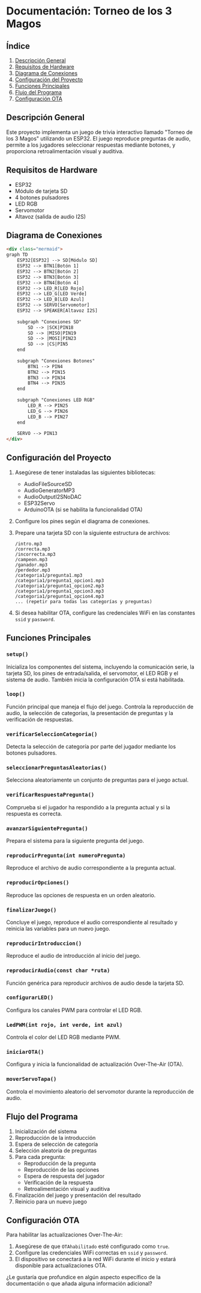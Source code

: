 # Documentación: Torneo de los 3 Magos

## Índice
1. [Descripción General](#descripción-general)
2. [Requisitos de Hardware](#requisitos-de-hardware)
3. [Diagrama de Conexiones](#diagrama-de-conexiones)
4. [Configuración del Proyecto](#configuración-del-proyecto)
5. [Funciones Principales](#funciones-principales)
6. [Flujo del Programa](#flujo-del-programa)
7. [Configuración OTA](#configuración-ota)

## Descripción General

Este proyecto implementa un juego de trivia interactivo llamado "Torneo de los 3 Magos" utilizando un ESP32. El juego reproduce preguntas de audio, permite a los jugadores seleccionar respuestas mediante botones, y proporciona retroalimentación visual y auditiva.

## Requisitos de Hardware

- ESP32
- Módulo de tarjeta SD
- 4 botones pulsadores
- LED RGB
- Servomotor
- Altavoz (salida de audio I2S)

## Diagrama de Conexiones

```html
<div class="mermaid">
graph TD
    ESP32[ESP32] --> SD[Módulo SD]
    ESP32 --> BTN1[Botón 1]
    ESP32 --> BTN2[Botón 2]
    ESP32 --> BTN3[Botón 3]
    ESP32 --> BTN4[Botón 4]
    ESP32 --> LED_R[LED Rojo]
    ESP32 --> LED_G[LED Verde]
    ESP32 --> LED_B[LED Azul]
    ESP32 --> SERVO[Servomotor]
    ESP32 --> SPEAKER[Altavoz I2S]
    
    subgraph "Conexiones SD"
        SD --> |SCK|PIN18
        SD --> |MISO|PIN19
        SD --> |MOSI|PIN23
        SD --> |CS|PIN5
    end
    
    subgraph "Conexiones Botones"
        BTN1 --> PIN4
        BTN2 --> PIN15
        BTN3 --> PIN34
        BTN4 --> PIN35
    end
    
    subgraph "Conexiones LED RGB"
        LED_R --> PIN25
        LED_G --> PIN26
        LED_B --> PIN27
    end
    
    SERVO --> PIN13
</div>
```

## Configuración del Proyecto

1. Asegúrese de tener instaladas las siguientes bibliotecas:
   - AudioFileSourceSD
   - AudioGeneratorMP3
   - AudioOutputI2SNoDAC
   - ESP32Servo
   - ArduinoOTA (si se habilita la funcionalidad OTA)

2. Configure los pines según el diagrama de conexiones.

3. Prepare una tarjeta SD con la siguiente estructura de archivos:
   ```
   /intro.mp3
   /correcta.mp3
   /incorrecta.mp3
   /campeon.mp3
   /ganador.mp3
   /perdedor.mp3
   /categoria1/pregunta1.mp3
   /categoria1/pregunta1_opcion1.mp3
   /categoria1/pregunta1_opcion2.mp3
   /categoria1/pregunta1_opcion3.mp3
   /categoria1/pregunta1_opcion4.mp3
   ... (repetir para todas las categorías y preguntas)
   ```

4. Si desea habilitar OTA, configure las credenciales WiFi en las constantes `ssid` y `password`.

## Funciones Principales

### `setup()`
Inicializa los componentes del sistema, incluyendo la comunicación serie, la tarjeta SD, los pines de entrada/salida, el servomotor, el LED RGB y el sistema de audio. También inicia la configuración OTA si está habilitada.

### `loop()`
Función principal que maneja el flujo del juego. Controla la reproducción de audio, la selección de categorías, la presentación de preguntas y la verificación de respuestas.

### `verificarSeleccionCategoria()`
Detecta la selección de categoría por parte del jugador mediante los botones pulsadores.

### `seleccionarPreguntasAleatorias()`
Selecciona aleatoriamente un conjunto de preguntas para el juego actual.

### `verificarRespuestaPregunta()`
Comprueba si el jugador ha respondido a la pregunta actual y si la respuesta es correcta.

### `avanzarSiguientePregunta()`
Prepara el sistema para la siguiente pregunta del juego.

### `reproducirPregunta(int numeroPregunta)`
Reproduce el archivo de audio correspondiente a la pregunta actual.

### `reproducirOpciones()`
Reproduce las opciones de respuesta en un orden aleatorio.

### `finalizarJuego()`
Concluye el juego, reproduce el audio correspondiente al resultado y reinicia las variables para un nuevo juego.

### `reproducirIntroduccion()`
Reproduce el audio de introducción al inicio del juego.

### `reproducirAudio(const char *ruta)`
Función genérica para reproducir archivos de audio desde la tarjeta SD.

### `configurarLED()`
Configura los canales PWM para controlar el LED RGB.

### `LedPWM(int rojo, int verde, int azul)`
Controla el color del LED RGB mediante PWM.

### `iniciarOTA()`
Configura y inicia la funcionalidad de actualización Over-The-Air (OTA).

### `moverServoTapa()`
Controla el movimiento aleatorio del servomotor durante la reproducción de audio.

## Flujo del Programa

1. Inicialización del sistema
2. Reproducción de la introducción
3. Espera de selección de categoría
4. Selección aleatoria de preguntas
5. Para cada pregunta:
   - Reproducción de la pregunta
   - Reproducción de las opciones
   - Espera de respuesta del jugador
   - Verificación de la respuesta
   - Retroalimentación visual y auditiva
6. Finalización del juego y presentación del resultado
7. Reinicio para un nuevo juego

## Configuración OTA

Para habilitar las actualizaciones Over-The-Air:

1. Asegúrese de que `OTAhabilitado` esté configurado como `true`.
2. Configure las credenciales WiFi correctas en `ssid` y `password`.
3. El dispositivo se conectará a la red WiFi durante el inicio y estará disponible para actualizaciones OTA.

¿Le gustaría que profundice en algún aspecto específico de la documentación o que añada alguna información adicional?